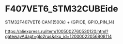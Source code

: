 # F407VET6_STM32CUBEide
STM32F407VET6 CAN1(500k) + (GPIOE, GPIO_PIN_14)

https://aliexpress.ru/item/1005002760530120.html?gatewayAdapt=glo2rus&sku_id=12000022056808114

